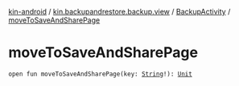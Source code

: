 [kin-android](../../index.md) / [kin.backupandrestore.backup.view](../index.md) / [BackupActivity](index.md) / [moveToSaveAndSharePage](./move-to-save-and-share-page.md)

# moveToSaveAndSharePage

`open fun moveToSaveAndSharePage(key: `[`String`](https://kotlinlang.org/api/latest/jvm/stdlib/kotlin/-string/index.html)`!): `[`Unit`](https://kotlinlang.org/api/latest/jvm/stdlib/kotlin/-unit/index.html)